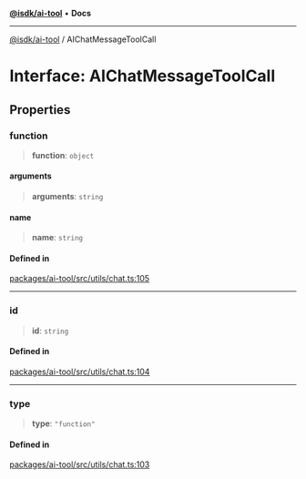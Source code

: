 [**@isdk/ai-tool**](../README.md) • **Docs**

***

[@isdk/ai-tool](../globals.md) / AIChatMessageToolCall

# Interface: AIChatMessageToolCall

## Properties

### function

> **function**: `object`

#### arguments

> **arguments**: `string`

#### name

> **name**: `string`

#### Defined in

[packages/ai-tool/src/utils/chat.ts:105](https://github.com/isdk/ai-tool.js/blob/fe6b47f429fb128627d2210e367fa914b891d314/src/utils/chat.ts#L105)

***

### id

> **id**: `string`

#### Defined in

[packages/ai-tool/src/utils/chat.ts:104](https://github.com/isdk/ai-tool.js/blob/fe6b47f429fb128627d2210e367fa914b891d314/src/utils/chat.ts#L104)

***

### type

> **type**: `"function"`

#### Defined in

[packages/ai-tool/src/utils/chat.ts:103](https://github.com/isdk/ai-tool.js/blob/fe6b47f429fb128627d2210e367fa914b891d314/src/utils/chat.ts#L103)
